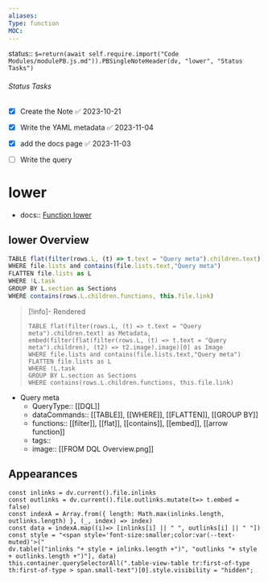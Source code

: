 ```yaml
---
aliases: 
Type: function
MOC:
---
```


status:: `$=return(await self.require.import("Code Modules/modulePB.js.md")).PBSingleNoteHeader(dv, "lower", "Status Tasks")`

###### Status Tasks
- [x] Create the Note ✅ 2023-10-21
- [x] Write the YAML metadata ✅ 2023-11-04
- [x] add the docs page ✅ 2023-11-03
- [ ] Write the query


# lower

- docs:: [Function lower](https://blacksmithgu.github.io/obsidian-dataview/reference/functions/#lowerstring)

## lower Overview

```js 
TABLE flat(filter(rows.L, (t) => t.text = "Query meta").children.text) as Metadata, embed(filter(flat(filter(rows.L, (t) => t.text = "Query meta").children), (t2) => t2.image).image)[0] as Image
WHERE file.lists and contains(file.lists.text,"Query meta")
FLATTEN file.lists as L
WHERE !L.task
GROUP BY L.section as Sections
WHERE contains(rows.L.children.functions, this.file.link)
```

>[!info]- Rendered
>```dataview
>TABLE flat(filter(rows.L, (t) => t.text = "Query meta").children.text) as Metadata, embed(filter(flat(filter(rows.L, (t) => t.text = "Query meta").children), (t2) => t2.image).image)[0] as Image
>WHERE file.lists and contains(file.lists.text,"Query meta")
>FLATTEN file.lists as L
>WHERE !L.task
>GROUP BY L.section as Sections
>WHERE contains(rows.L.children.functions, this.file.link)
>```

- Query meta
    - QueryType:: [[DQL]]
    - dataCommands:: [[TABLE]], [[WHERE]], [[FLATTEN]], [[GROUP BY]]
    - functions:: [[filter]], [[flat]], [[contains]], [[embed]], [[arrow function]]
    - tags:: 
    - image:: [[FROM DQL Overview.png]]


## Appearances

```dataviewjs
const inlinks = dv.current().file.inlinks
const outlinks = dv.current().file.outlinks.mutate(t=> t.embed = false)
const indexA = Array.from({ length: Math.max(inlinks.length, outlinks.length) }, (_, index) => index)
const data = indexA.map((i)=> [inlinks[i] || " ", outlinks[i] || " "])
const style = "<span style='font-size:smaller;color:var(--text-muted)'>("
dv.table(["inlinks "+ style + inlinks.length +")", "outlinks "+ style + outlinks.length +")"], data)
this.container.querySelectorAll(".table-view-table tr:first-of-type th:first-of-type > span.small-text")[0].style.visibility = "hidden";
```

